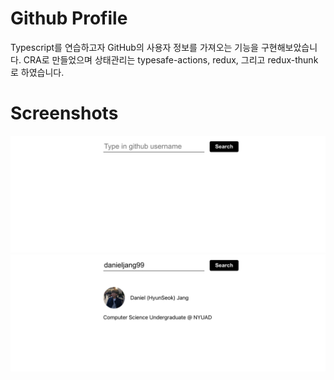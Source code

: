 # Github Profile

Typescript를 연습하고자 GitHub의 사용자 정보를 가져오는 기능을 구현해보았습니다. CRA로 만들었으며 상태관리는 typesafe-actions, redux, 그리고 redux-thunk로 하였습니다.

# Screenshots

<img src="./images/1.png">
<img src="./images/2.png">
